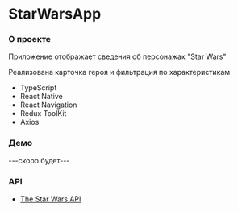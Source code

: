 # StarWarsApp

### О проекте

Приложение отображает сведения об персонажах "Star Wars"

Реализована карточка героя и фильтрация по характеристикам

- TypeScript
- React Native
- React Navigation
- Redux ToolKit
- Axios

### Демо
---скоро будет---

### API
- [The Star Wars API](https://swapi.dev/documentation)
